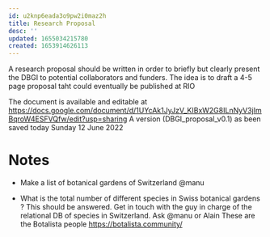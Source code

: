 ```yaml
---
id: u2knp6eada3o9pw2i0maz2h
title: Research Proposal
desc: ''
updated: 1655034215780
created: 1653914626113
---
```



A research proposal should be written in order to briefly but clearly present the DBGI to potential collaborators and funders.
The idea is to draft a 4-5 page proposal taht could eventually be published at RIO

The document is available and editable at https://docs.google.com/document/d/1UYcAk1JyJzV_KIBxW2G8ILnNyV3jImBqroW4ESFVQfw/edit?usp=sharing
A version (DBGI_proposal_v0.1) as been saved today Sunday 12 June 2022 




# Notes

- Make a list of botanical gardens of Switzerland
@manu


- What is the total number of different species in Swiss botanical gardens ?
This should be answered. Get in touch with the guy in charge of the relational DB of species in Switzerland. Ask @manu or Alain 
These are the Botalista people https://botalista.community/